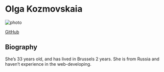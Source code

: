# Olga Kozmovskaia

![photo](https://avatars1.githubusercontent.com/u/62670697?s=150&v=4)

[GitHub](https://github.com/okozmovskaya)

## Biography

She’s 33 years old, and has lived in Brussels 2 years. She is from Russia and haven’t experience in the web-developing.